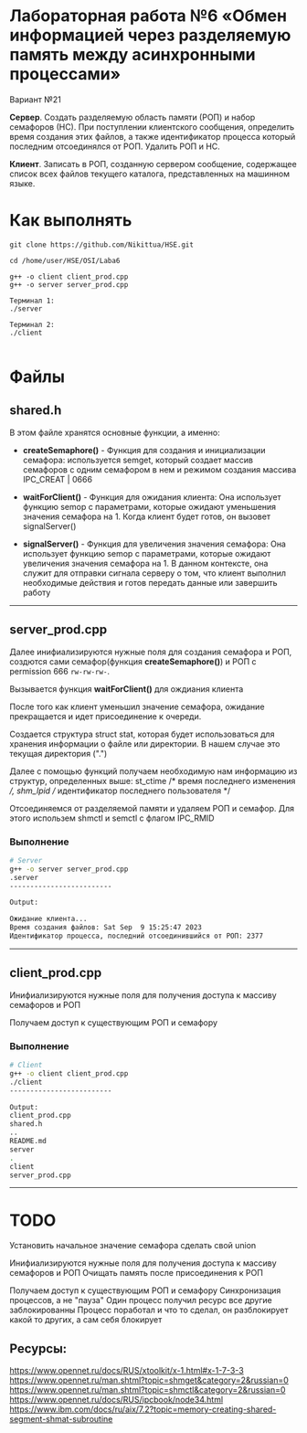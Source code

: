 #  Лабораторная работа №6 «Обмен информацией через разделяемую память между асинхронными процессами»

Вариант №21

**Сервер**. Создать разделяемую область памяти (РОП) и набор семафоров (НС). При 
поступлении клиентского сообщения, определить время создания этих файлов, а также 
идентификатор процесса который последним отсоединялся от РОП. Удалить РОП и НС.

**Клиент**. Записать в РОП, созданную сервером сообщение, содержащее список всех 
файлов текущего каталога, представленных на машинном языке.

# Как выполнять

```
git clone https://github.com/Nikittua/HSE.git

cd /home/user/HSE/OSI/Laba6

g++ -o client client_prod.cpp
g++ -o server server_prod.cpp

Терминал 1:
./server

Терминал 2:
./client


```



# Файлы


## shared.h

В этом файле хранятся основные функции, а именно:

 - __createSemaphore()__ - Функция для создания и инициализации семафора: используется semget, который создает массив семафоров с одним семафором в нем и режимом создания массива IPC_CREAT | 0666

 - __waitForClient()__ - Функция для ожидания клиента: Она использует функцию semop с параметрами, которые ожидают уменьшения значения семафора на 1. Когда клиент будет готов, он вызовет signalServer()

 - __signalServer()__ - Функция для увеличения значения семафора: Она использует функцию semop с параметрами, которые ожидают увеличения значения семафора на 1. В данном контексте, она служит для отправки сигнала серверу о том, что клиент выполнил необходимые действия и готов передать данные или завершить работу
----------------------------------------------------------------------


## server_prod.cpp


Далее инифиализируются нужные поля для создания семафора и РОП, создются сами семафор(функция __createSemaphore()__) и РОП с permission 666 `rw-rw-rw-`. 

Вызывается функция __waitForClient()__ для ождиания клиента

После того как клиент уменьшил значение семафора, ожидание прекращается и идет присоединение к очереди.

Создается структура struct stat, которая будет использоваться для хранения информации о файле или директории. В нашем случае это текущая директория (".")

Далее с помощью функций получаем необходимую нам информацию из структур, определенных выше: st_ctime /* время последнего изменения */, shm_lpid  /* идентификатор последнего пользователя */

Отсоединяемся от разделяемой памяти и удаляем РОП и семафор. Для этого использем shmctl и semctl с флагом IPC_RMID

### Выполнение
```bash
# Server
g++ -o server server_prod.cpp
.server
-------------------------

Output:

Ожидание клиента...
Время создания файлов: Sat Sep  9 15:25:47 2023
Идентификатор процесса, последний отсоединившийся от РОП: 2377

```
----------------------------------------------------------------------


## client_prod.cpp
Инифиализируются нужные поля для получения доступа к массиву семафоров и РОП

Получаем доступ к существующим РОП и семафору

### Выполнение
```bash
# Client
g++ -o client client_prod.cpp
./client
-------------------------

Output:
client_prod.cpp
shared.h
..
README.md
server
.
client
server_prod.cpp


```
----------------------------------------------------------------------

# TODO
Установить начальное значение семафора
сделать свой union

Инифиализируются нужные поля для получения доступа к массиву семафоров и РОП
Очищать память после присоединения к РОП

Получаем доступ к существующим РОП и семафору
Синхронизация процессов, а не "пауза"
Один процесс получил ресурс все другие заблокированны
Процесс поработал и что то сделал, он разблокирует какой то других, а сам себя блокирует

## Ресурсы:
https://www.opennet.ru/docs/RUS/xtoolkit/x-1.html#x-1-7-3-3
https://www.opennet.ru/man.shtml?topic=shmget&category=2&russian=0
https://www.opennet.ru/man.shtml?topic=shmctl&category=2&russian=0
https://www.opennet.ru/docs/RUS/ipcbook/node34.html
https://www.ibm.com/docs/ru/aix/7.2?topic=memory-creating-shared-segment-shmat-subroutine






